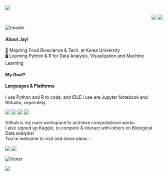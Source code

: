 <img src="https://capsule-render.vercel.app/api?type=waving&color=89ecda&height=100&section=header&text=Greetings%20from%20Jay👋&fontSize=20&fontColor=741f68&animation=twinkling" />

<p align="right">
  <a href="mailto:jenny020817m@korea.ac.kr" target="_blank"><img src="https://img.shields.io/badge/School%20Mail-ff6f69?style=flat-square&logoColor=white"/></a>
  <a href="https://www.instagram.com/newmoon_jay" target="_blank"><img src="https://img.shields.io/badge/Instagram-e86af0?style=flat-square&textColor=white&logo=Instagram&logoColor=white"/></a>
</p>

![header](https://capsule-render.vercel.app/api?type=rect&color=c2f2d0&height=1.5)

#### About Jay!
<p>
🏫 Majoring Food Bioscience & Tech. at Korea University <br/>
🖥️ Learning Python & R for Data Analysis, Visualization and Machine Learning <br/>
</p>

#### My Goal?

#### Languages & Platforms
<p>
I use Python and R to code, and IDLE i use are Jupyter Notebook and RStudio, seperately. 
</p>
<p>
  <img src="https://img.shields.io/badge/Python-3776AB?style=flat-square&logo=Python&logoColor=white"/>
  <img src="https://img.shields.io/badge/Jupyter%20Notebook-F37626?style=flat-square&logo=Jupyter&logoColor=white"/>
  <img src="https://img.shields.io/badge/R-276DC3?style=flat-square&logo=R&logoColor=white"/>
  <img src="https://img.shields.io/badge/RStudio-75AADB?style=flat-square&logo=RStudio&logoColor=white"/>
</p>
<p>
Github is my main workspace to archieve computational works. <br/>
I also signed up Kaggle, to compete & interact with others on Biological Data analysis! <br/>
You're welcome to visit and share ideas 💡
</p>
<p>
  <a href="https://github.com/answlgml" target="_blank"><img src="https://img.shields.io/badge/answlgml-181717?style=flat-square&logo=GitHub&logoColor=white"/></a>
  <a href="https://www.kaggle.com/answlgmljay" target="_blank"><img src="https://img.shields.io/badge/answlgml_Jay-20BEFF?style=flat-square&logo=Kaggle&logoColor=white"/></a>
</p>

![footer](https://capsule-render.vercel.app/api?type=rect&color=c2f2d0&height=1.5)

<img src="https://capsule-render.vercel.app/api?type=waving&color=89ecda&height=100&section=footer&" />
